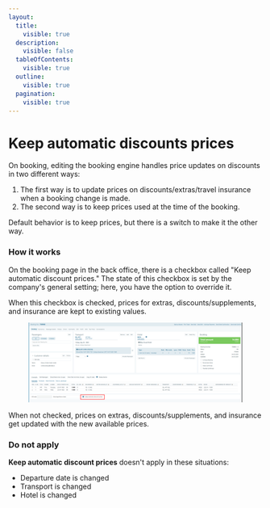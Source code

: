 ```yaml
---
layout:
  title:
    visible: true
  description:
    visible: false
  tableOfContents:
    visible: true
  outline:
    visible: true
  pagination:
    visible: true
---
```


# Keep automatic discounts prices

On booking, editing the booking engine handles price updates on discounts in two different ways:

1. The first way is to update prices on discounts/extras/travel insurance when a booking change is made.
2. The second way is to keep prices used at the time of the booking.

Default behavior is to keep prices, but there is a switch to make it the other way.

### How it works <a href="#how-it-works" id="how-it-works"></a>

On the booking page in the back office, there is a checkbox called "Keep automatic discount prices." The state of this checkbox is set by the company's general setting; here, you have the option to override it.

When this checkbox is checked, prices for extras, discounts/supplements, and insurance are kept to existing values.

<figure><img src="../../.gitbook/assets/image (1) (1) (1) (1) (1) (1) (1) (1) (1) (1) (1) (1) (1) (1) (1) (1) (1) (1) (1) (1) (1) (1) (1) (1) (1) (1) (1) (1) (1) (1) (1) (1) (1) (1) (1) (1) (1) (1).png" alt=""><figcaption></figcaption></figure>

When not checked, prices on extras, discounts/supplements, and insurance get updated with the new available prices.

### Do not apply <a href="#do-not-apply" id="do-not-apply"></a>

**Keep automatic discount prices** doesn't apply in these situations:

* Departure date is changed
* Transport is changed
* Hotel is changed
